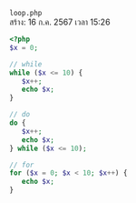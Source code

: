 `loop.php`<br>
สร้าง: 16 ก.ค. 2567 เวลา 15:26<br>
```php
<?php
$x = 0;

// while
while ($x <= 10) {
   $x++;
   echo $x;
}

// do
do {
   $x++;
   echo $x;
} while ($x <= 10);

// for
for ($x = 0; $x < 10; $x++) {
   echo $x;
}

```
